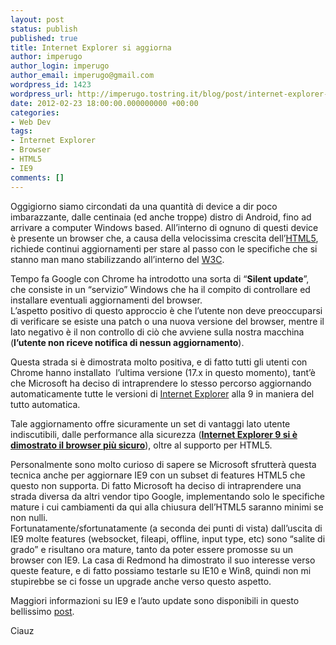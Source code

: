 ```yaml
---
layout: post
status: publish
published: true
title: Internet Explorer si aggiorna
author: imperugo
author_login: imperugo
author_email: imperugo@gmail.com
wordpress_id: 1423
wordpress_url: http://imperugo.tostring.it/blog/post/internet-explorer-si-aggiorna/
date: 2012-02-23 18:00:00.000000000 +00:00
categories:
- Web Dev
tags:
- Internet Explorer
- Browser
- HTML5
- IE9
comments: []
---
```

<p>Oggigiorno siamo circondati da una quantità di device a dir poco imbarazzante, dalle centinaia (ed anche troppe) distro di Android, fino ad arrivare a computer Windows based. All’interno di ognuno di questi device è presente un browser che, a causa della velocissima crescita dell’<a title="Post su HTML5" href="http://tostring.it/tags/archive/html5" target="_blank">HTML5</a>, richiede continui aggiornamenti per stare al passo con le specifiche che si stanno man mano stabilizzando all’interno del <a title="W3C" href="http://www.w3.org/" rel="nofollow" target="_blank">W3C</a>.</p>  <p>Tempo fa Google con Chrome ha introdotto una sorta di “<strong>Silent update</strong>”, che consiste in un “servizio” Windows che ha il compito di controllare ed installare eventuali aggiornamenti del browser.     <br />L’aspetto positivo di questo approccio è che l’utente non deve preoccuparsi di verificare se esiste una patch o una nuova versione del browser, mentre il lato negativo è il non controllo di ciò che avviene sulla nostra macchina (<strong>l’utente non riceve notifica di nessun aggiornamento</strong>).</p>  <p>Questa strada si è dimostrata molto positiva, e di fatto tutti gli utenti con Chrome hanno installato&#160; l’ultima versione (17.x in questo momento), tant’è che Microsoft ha deciso di intraprendere lo stesso percorso aggiornando automaticamente tutte le versioni di <a title="Internet Explore" href="http://tostring.it/tags/archive/ie9" target="_blank">Internet Explorer</a> alla 9 in maniera del tutto automatica.</p>  <p>Tale aggiornamento offre sicuramente un set di vantaggi lato utente indiscutibili, dalle performance alla sicurezza (<a title="The Nine Reasons Why IE9 is the Best Browser for Business Customers" href="http://windowsteamblog.com/ie/b/ie/archive/2011/03/15/the-nine-reasons-why-ie9-is-the-best-browser-for-business-customers.aspx" rel="nofollow" target="_blank"><strong>Internet Explorer 9 si è dimostrato il browser più sicuro</strong></a>), oltre al supporto per HTML5.</p>  <p>Personalmente sono molto curioso di sapere se Microsoft sfrutterà questa tecnica anche per aggiornare IE9 con un subset di features HTML5 che questo non supporta. Di fatto Microsoft ha deciso di intraprendere una strada diversa da altri vendor tipo Google, implementando solo le specifiche mature i cui cambiamenti da qui alla chiusura dell’HTML5 saranno minimi se non nulli.    <br />Fortunatamente/sfortunatamente (a seconda dei punti di vista) dall’uscita di IE9 molte features (websocket, fileapi, offline, input type, etc) sono “salite di grado” e risultano ora mature, tanto da poter essere promosse su un browser con IE9. La casa di Redmond ha dimostrato il suo interesse verso queste feature, e di fatto possiamo testarle su IE10 e Win8, quindi non mi stupirebbe se ci fosse un upgrade anche verso questo aspetto.</p>  <p>Maggiori informazioni su IE9 e l’auto update sono disponibili in questo bellissimo <a title="Internet Explorer pronto per l&#39;aggiornamento automatico: come e perché?" href="http://quibrowser.it/blog/post/2012/2/21/internet-explorer-pronto-per-laggiornamento-automatico-come-e-perche/" rel="nofollow" target="_blank">post</a>.</p>  <p>Ciauz</p>

